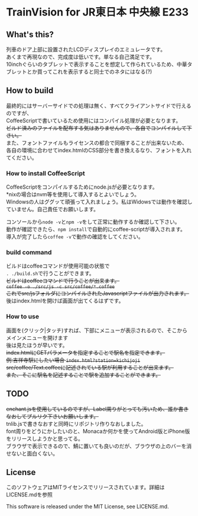 # TrainVision for JR東日本 中央線 E233

## What's this?
列車のドア上部に設置されたLCDディスプレイのエミュレータです。  
あくまで再現なので、完成度は低いです。単なる自己満足です。  
10inchぐらいのタブレットで表示することを想定して作られているため、中華タブレットとか買ってこれを表示すると同士でのネタにはなる(?)	

## How to build
最終的にはサーバーサイドでの処理は無く、すべてクライアントサイドで行えるのですが、  
CoffeeScriptで書いているため使用にはコンパイル処理が必要となります。  
~~ビルド済みのファイルを配布する気はありませんので、各自でコンパイルして下さい。~~  
また、フォントファイルもライセンスの都合で同梱することが出来ないため、  
各自の環境に合わせてindex.htmlのCSS部分を書き換えるなり、フォントを入れてください。  

### How to install CoffeeScript
CoffeeScriptをコンパイルするためにnode.jsが必要となります。  
*nixの場合はnvm等を使用して導入するとよいでしょう。  
Windowsの人はググッて頑張って入れましょう。私はWidowsでは動作を確認していません。自己責任でお願いします。  

コンソールから`node -v`と`npm -v`をして正常に動作するか確認して下さい。  
動作が確認できたら、`npm install`で自動的にcoffee-scriptが導入されます。  
導入が完了したら`coffee -v`で動作の確認をしてください。  

### build command
ビルドはcoffeeコマンドが使用可能の状態で  
`. ./build.sh`で行うことができます。  
~~ビルドはcoffeeコマンドで行うことが出来ます。~~  
~~`coffee -o ./src/js -c src/coffee/*.coffee`~~  
~~これでsrc/jsフォルダにコンパイルされたJavascriptファイルが出力されます。~~  
後はindex.htmlを開けば画面が出てくるはずです。  

### How to use
画面を(クリック|タッチ)すれば、下部にメニューが表示されるので、そこからメインメニューを開けます  
後は見たほうが早いです。  
~~index.htmlにGETパラメータを指定することで駅名を指定できます。~~  
~~例:吉祥寺駅にしたい場合 `index.html?station=kichijoji`~~  
~~src/coffee/Text.coffeeに記述されている駅が利用することが出来ます。~~  
~~また、そこに駅名を記述することで駅を追加することができます。~~  

## TODO

~~enchant.jsを使用しているのですが、Label周りがとっても汚いため、誰か書きなおしてプルリク下さいお願いします。~~  
tnlib.jsで書きなおすと同時にリポジトリ作りなおしました。  
font周りをどうにかしたいのと、Monacaか何かを使ってAndroid版とiPhone版をリリースしようかと思ってる。  
ブラウザで表示できるので、鯖に置いても良いのだが、ブラウザの上のバーを消せないと面白くない。  

## License
このソフトウェアはMITライセンスでリリースされています。詳細はLICENSE.mdを参照

This software is released under the MIT License, see LICENSE.md.  